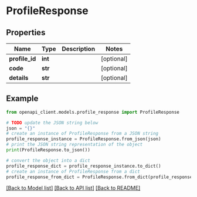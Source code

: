 # ProfileResponse


## Properties

Name | Type | Description | Notes
------------ | ------------- | ------------- | -------------
**profile_id** | **int** |  | [optional] 
**code** | **str** |  | [optional] 
**details** | **str** |  | [optional] 

## Example

```python
from openapi_client.models.profile_response import ProfileResponse

# TODO update the JSON string below
json = "{}"
# create an instance of ProfileResponse from a JSON string
profile_response_instance = ProfileResponse.from_json(json)
# print the JSON string representation of the object
print(ProfileResponse.to_json())

# convert the object into a dict
profile_response_dict = profile_response_instance.to_dict()
# create an instance of ProfileResponse from a dict
profile_response_from_dict = ProfileResponse.from_dict(profile_response_dict)
```
[[Back to Model list]](../README.md#documentation-for-models) [[Back to API list]](../README.md#documentation-for-api-endpoints) [[Back to README]](../README.md)


